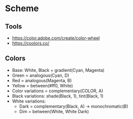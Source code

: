 # Scheme

## Tools
* https://color.adobe.com/create/color-wheel
* https://coolors.co/

## Colors

* Base: White, Black + gradient(Cyan, Magenta)
* Green = analogous(Cyan, D)
* Red = analogous(Magenta, B)
* Yellow = between(#ff0, White)
* Color variations = complementary(COLOR, A)
* Black variations: shade(Black, 1), tint(Black, 1)
* White variations:
    * Dark = complementary(Black, A) -> monochromatic(B)
    * Dim = between(White, White Dark)
